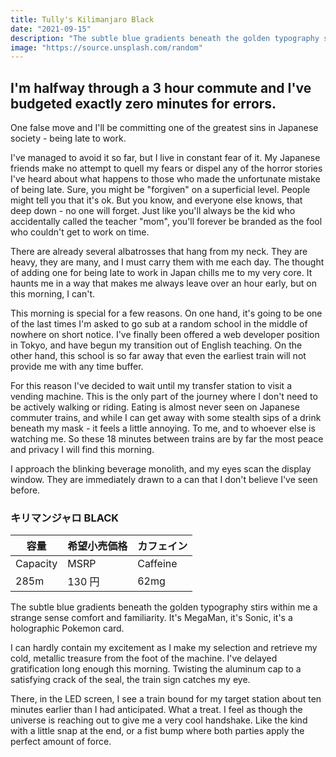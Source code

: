 ```yaml
---
title: Tully's Kilimanjaro Black
date: "2021-09-15"
description: "The subtle blue gradients beneath the golden typography stirs within me a strange sense comfort and familiarity. It's MegaMan, it's Sonic, it's a holographic Pokemon card. With each sip, I can almost hear it saying, 'Don't worry, everything is going to be ok'."
image: "https://source.unsplash.com/random"
---
```


## I'm halfway through a 3 hour commute and I've budgeted exactly zero minutes for errors.
One false move and I'll be committing one of the greatest sins in Japanese society - being late to work.

I've managed to avoid it so far, but I live in constant fear of it. My Japanese friends make no attempt to quell my fears or dispel any of the horror stories I've heard about what happens to those who made the unfortunate mistake of being late. Sure, you might be "forgiven" on a superficial level. People might tell you that it's ok. But you know, and everyone else knows, that deep down - no one will forget. Just like you'll always be the kid who accidentally called the teacher "mom", you'll forever be branded as the fool who couldn't get to work on time.

There are already several albatrosses that hang from my neck. They are heavy, they are many, and I must carry them with me each day. The thought of adding one for being late to work in Japan chills me to my very core. It haunts me in a way that makes me always leave over an hour early, but on this morning, I can't.

This morning is special for a few reasons. On one hand, it's going to be one of the last times I'm asked to go sub at a random school in the middle of nowhere on short notice. I've finally been offered a web developer position in Tokyo, and have begun my transition out of English teaching. On the other hand, this school is so far away that even the earliest train will not provide me with any time buffer.

For this reason I've decided to wait until my transfer station to visit a vending machine. This is the only part of the journey where I don't need to be actively walking or riding. Eating is almost never seen on Japanese commuter trains, and while I can get away with some stealth sips of a drink beneath my mask - it feels a little annoying. To me, and to whoever else is watching me. So these 18 minutes between trains are by far the most peace and privacy I will find this morning.

I approach the blinking beverage monolith, and my eyes scan the display window. They are immediately drawn to a can that I don't believe I've seen before.

### キリマンジャロ BLACK

| 容量     | 希望小売価格 | カフェイン |
| -------- | ------------ | ---------- |
| Capacity | MSRP         | Caffeine   |
| 285m     | 130 円       | 62mg       |

The subtle blue gradients beneath the golden typography stirs within me a strange sense comfort and familiarity. It's MegaMan, it's Sonic, it's a holographic Pokemon card.

I can hardly contain my excitement as I make my selection and retrieve my cold, metallic treasure from the foot of the machine. I've delayed gratification long enough this morning. Twisting the aluminum cap to a satisfying crack of the seal, the train sign catches my eye.

There, in the LED screen, I see a train bound for my target station about ten minutes earlier than I had anticipated. What a treat. I feel as though the universe is reaching out to give me a very cool handshake. Like the kind with a little snap at the end, or a fist bump where both parties apply the perfect amount of force.



